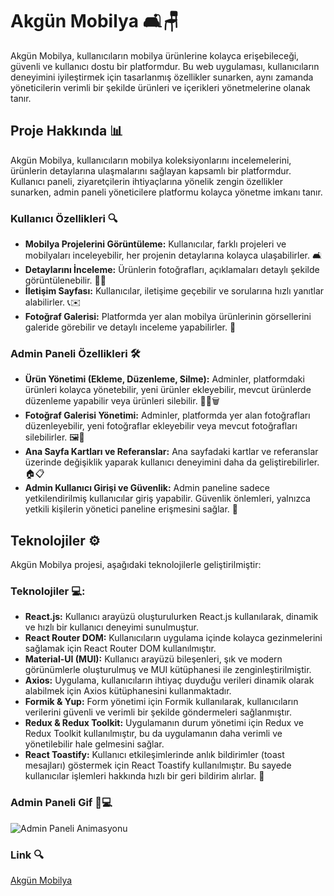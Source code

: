 # Akgün Mobilya 🛋️🪑

Akgün Mobilya, kullanıcıların mobilya ürünlerine kolayca erişebileceği, güvenli ve kullanıcı dostu bir platformdur. Bu web uygulaması, kullanıcıların deneyimini iyileştirmek için tasarlanmış özellikler sunarken, aynı zamanda yöneticilerin verimli bir şekilde ürünleri ve içerikleri yönetmelerine olanak tanır.

## Proje Hakkında 📊

Akgün Mobilya, kullanıcıların mobilya koleksiyonlarını incelemelerini, ürünlerin detaylarına ulaşmalarını sağlayan kapsamlı bir platformdur. Kullanıcı paneli, ziyaretçilerin ihtiyaçlarına yönelik zengin özellikler sunarken, admin paneli yöneticilere platformu kolayca yönetme imkanı tanır.

### Kullanıcı Özellikleri 🔍
- **Mobilya Projelerini Görüntüleme:** Kullanıcılar, farklı projeleri ve mobilyaları inceleyebilir, her projenin detaylarına kolayca ulaşabilirler. 🛋️
- **Detaylarını İnceleme:** Ürünlerin fotoğrafları, açıklamaları detaylı şekilde görüntülenebilir. 💬💲
- **İletişim Sayfası:** Kullanıcılar, iletişime geçebilir ve sorularına hızlı yanıtlar alabilirler. 📞✉️
- **Fotoğraf Galerisi:** Platformda yer alan mobilya ürünlerinin görsellerini galeride görebilir ve detaylı inceleme yapabilirler. 📸

### Admin Paneli Özellikleri 🛠️
- **Ürün Yönetimi (Ekleme, Düzenleme, Silme):** Adminler, platformdaki ürünleri kolayca yönetebilir, yeni ürünler ekleyebilir, mevcut ürünlerde düzenleme yapabilir veya ürünleri silebilir. 🔄➕🗑️
- **Fotoğraf Galerisi Yönetimi:** Adminler, platformda yer alan fotoğrafları düzenleyebilir, yeni fotoğraflar ekleyebilir veya mevcut fotoğrafları silebilirler. 🖼️📝
- **Ana Sayfa Kartları ve Referanslar:** Ana sayfadaki kartlar ve referanslar üzerinde değişiklik yaparak kullanıcı deneyimini daha da geliştirebilirler. 🏠📋
- **Admin Kullanıcı Girişi ve Güvenlik:** Admin paneline sadece yetkilendirilmiş kullanıcılar giriş yapabilir. Güvenlik önlemleri, yalnızca yetkili kişilerin yönetici paneline erişmesini sağlar. 🔐

## Teknolojiler ⚙️

Akgün Mobilya projesi, aşağıdaki teknolojilerle geliştirilmiştir:

###  Teknolojiler 💻:
- **React.js:** Kullanıcı arayüzü oluşturulurken React.js kullanılarak, dinamik ve hızlı bir kullanıcı deneyimi sunulmuştur.
- **React Router DOM:** Kullanıcıların uygulama içinde kolayca gezinmelerini sağlamak için React Router DOM kullanılmıştır.
- **Material-UI (MUI):** Kullanıcı arayüzü bileşenleri, şık ve modern görünümlerle oluşturulmuş ve MUI kütüphanesi ile zenginleştirilmiştir.
- **Axios:** Uygulama, kullanıcıların ihtiyaç duyduğu verileri dinamik olarak alabilmek için Axios kütüphanesini kullanmaktadır.
- **Formik & Yup:** Form yönetimi için Formik kullanılarak, kullanıcıların verilerini güvenli ve verimli bir şekilde göndermeleri sağlanmıştır.
- **Redux & Redux Toolkit:** Uygulamanın durum yönetimi için Redux ve Redux Toolkit kullanılmıştır, bu da uygulamanın daha verimli ve yönetilebilir hale gelmesini sağlar.
- **React Toastify:** Kullanıcı etkileşimlerinde anlık bildirimler (toast mesajları) göstermek için React Toastify kullanılmıştır. Bu sayede kullanıcılar işlemleri hakkında hızlı bir geri bildirim alırlar. 🎉

###  Admin Paneli Gif 🔐💻

![Admin Paneli Animasyonu](./admin-paneli.gif)

###  Link 🔍

[Akgün Mobilya](https://istanbulakgunmobilya.com/)
